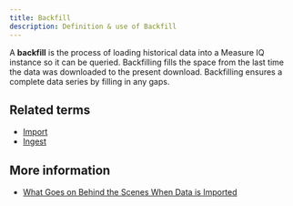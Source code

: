 ```yaml
---
title: Backfill 
description: Definition & use of Backfill 
---
```

A **backfill** is the process of loading historical data into a Measure IQ instance so it can be queried. Backfilling fills the space from the last time the data was downloaded to the present download. Backfilling ensures a complete data series by filling in any gaps.

## Related terms

- [Import](../import-node)
- [Ingest](../ingest)

## More information

- [What Goes on Behind the Scenes When Data is Imported](https://behavure.ai/docs/wiki/spaces/SGV/pages/2139261841/What+Goes+on+Behind+the+Scenes+When+Data+is+Imported+v5)